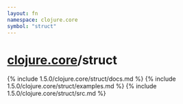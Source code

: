 ```yaml
---
layout: fn
namespace: clojure.core
symbol: "struct"
---
```


# [clojure.core](../)/struct

{% include 1.5.0/clojure.core/struct/docs.md %}
{% include 1.5.0/clojure.core/struct/examples.md %}
{% include 1.5.0/clojure.core/struct/src.md %}

